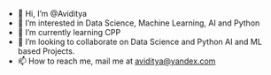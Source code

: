 - 👋 Hi, I’m @Aviditya
- 👀 I’m interested in Data Science, Machine Learning, AI and Python
- 🌱 I’m currently learning CPP
- 💞️ I’m looking to collaborate on Data Science and Python AI and ML based Projects.
- 📫 How to reach me, mail me at aviditya@yandex.com

<!---
Aviditya/Aviditya is a ✨ special ✨ repository because its `README.md` (this file) appears on your GitHub profile.
You can click the Preview link to take a look at your changes.
--->
